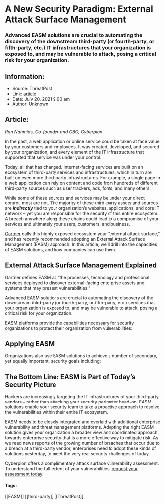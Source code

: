# A New Security Paradigm: External Attack Surface Management
### Advanced EASM solutions are crucial to automating the discovery of the downstream third-party (or fourth-party, or fifth-party, etc.) IT infrastructures that your organization is exposed to, and may be vulnerable to attack, posing a critical risk for your organization.

## Information:
+ Source: ThreatPost
+ Link: [article](https://kasperskycontenthub.com/threatpost-global/?p=167732)
+ Date: July 20, 2021  9:00 am
+ Author: Unknown


## Article:
*Ran Nahmias, Co-founder and CBO, Cyberpion*


In the past, a web application or online service could be taken at face value by your customers and employees. It was created, developed, and secured by your organization, and every element of the IT infrastructure that supported that service was under your control.


Today, all that has changed. Internet-facing services are built on an ecosystem of third-party services and infrastructures, which in turn are built on even more third-party infrastructures. For example, a single page in a web application can rely on content and code from hundreds of different third-party sources such as user trackers, ads, fonts, and many others.


While some of these sources and services may be under your direct control, most are not. The majority of these third-party assets and sources are ***indirectly*** tied to your organization’s websites, applications, and core IT network – yet you are responsible for the security of this entire ecosystem. A breach anywhere along these chains could lead to a compromise of your services and ultimately your users, customers, and business.


[Gartner](https://www.cyberpion.com/resources/critical-insights-for-external-attack-surface-management/) calls this highly-exposed ecosystem your “external attack surface,” and has recently recommended adopting an External Attack Surface Management (EASM) approach. In this article, we’ll drill into the capacities of EASM solutions, and how companies can use them.


**External Attack Surface Management Explained**
------------------------------------------------


Gartner defines EASM as “the processes, technology and professional services deployed to discover external-facing enterprise assets and systems that may present vulnerabilities.”


Advanced EASM solutions are crucial to automating the discovery of the downstream third-party (or fourth-party, or fifth-party, etc.) services that your organization is exposed to, and may be vulnerable to attack, posing a critical risk for your organization.


EASM platforms provide the capabilities necessary for security organizations to protect their organization from vulnerabilities:


**Applying EASM**
-----------------


Organizations also use EASM solutions to achieve a number of secondary, yet equally important, security goals including:


**The Bottom Line: EASM is Part of Today’s Security Picture**
-------------------------------------------------------------


Hackers are increasingly targeting the IT infrastructures of your third-party vendors – rather than attacking your security perimeter head-on. EASM solutions enable your security team to take a proactive approach to resolve the vulnerabilities within their entire IT ecosystem.


EASM needs to be closely integrated and overlaid with additional enterprise vulnerability and threat management platforms. Adopting the right EASM solution gives your organization a broader view and coordinated approach towards enterprise security that is a more effective way to mitigate risk. As we read news reports of the growing number of breaches that occur due to a breach at a third-party vendor, enterprises need to adopt these kinds of solutions yesterday, to meet the very real security challenges of today.


Cyberpion offers a complimentary attack surface vulnerability assessment. To understand the full extent of your vulnerabilities, [request your assessment today](https://www.cyberpion.com/request-scan/).




#### Tags:
[[EASM]] [[third-party]] [[ThreatPost]]
